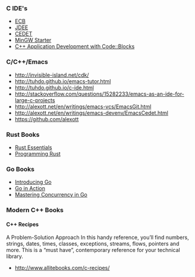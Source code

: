 
### C IDE's
- [ECB](https://truongtx.me/2013/03/10/ecb-emacs-code-browser/)
- [JDEE](http://jdee.sourceforge.net/)
- [CEDET](http://cedet.sourceforge.net/)
- [MinGW Starter](http://www.allitebooks.com/mingw-starter/)
- [C++ Application Development with Code::Blocks](http://www.allitebooks.com/c-application-development-with-codeblocks/)

### C/C++/Emacs
- http://invisible-island.net/cdk/
- http://tuhdo.github.io/emacs-tutor.html
- http://tuhdo.github.io/c-ide.html
- http://stackoverflow.com/questions/15282233/emacs-as-an-ide-for-large-c-projects
- http://alexott.net/en/writings/emacs-vcs/EmacsGit.html
- http://alexott.net/en/writings/emacs-devenv/EmacsCedet.html
- https://github.com/alexott

### Rust Books
- [Rust Essentials](http://www.learnr.pro/view/book/62651-rust-essentials#1533179824:25178.635263815584)
- [Programming Rust](http://www.learnr.pro/view/book/66925-programming-rust#1533179824:41267.0809421253)

### Go Books
- [Introducing Go](http://www.allitebooks.com/introducing-go/)
- [Go in Action](http://www.learnr.pro/view/book/65951-go-in-action#1533179824:70909.07046290833)
- [Mastering Concurrency in Go](http://www.learnr.pro/view/book/61517-mastering-concurrency-in-go#1533179824:70939.711899852)


### Modern C++ Books

#### C++ Recipes
A Problem-Solution Approach
In this handy reference, you’ll find numbers, strings, dates, times, classes, exceptions, streams, flows, pointers and more. This is a “must have”, contemporary reference for your technical library.

- http://www.allitebooks.com/c-recipes/
